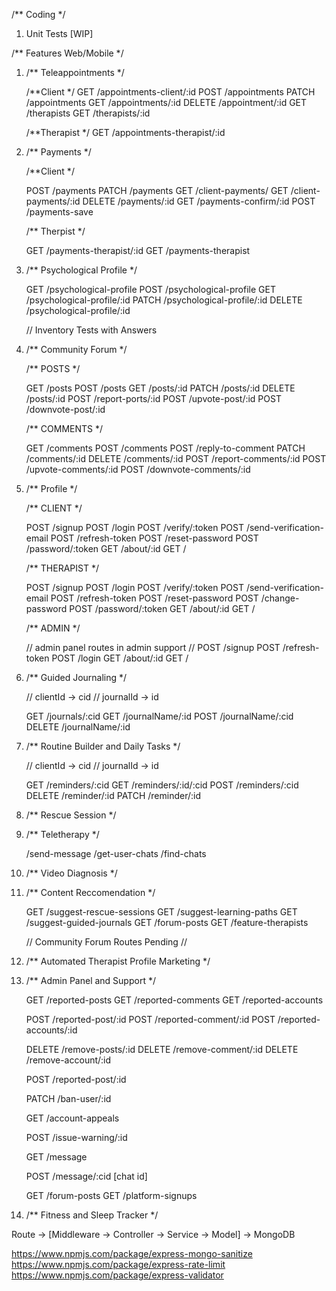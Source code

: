 /** Coding */
1. Unit Tests [WIP]


/** Features Web/Mobile */
1. /** Teleappointments */ 
    

    /**Client */
    GET  /appointments-client/:id
    POST /appointments
    PATCH /appointments
    GET  /appointments/:id
    DELETE /appointment/:id
    GET /therapists
    GET /therapists/:id

    /**Therapist */
    GET /appointments-therapist/:id

2. /** Payments */

    /**Client */

    POST /payments
    PATCH /payments
    GET /client-payments/
    GET /client-payments/:id
    DELETE /payments/:id
    GET /payments-confirm/:id
    POST /payments-save 

    /** Therpist */

    GET /payments-therapist/:id
    GET /payments-therapist

3. /** Psychological Profile */ 

    GET /psychological-profile
    POST /psychological-profile
    GET /psychological-profile/:id
    PATCH /psychological-profile/:id
    DELETE /psychological-profile/:id
    

    // Inventory Tests with Answers

4. /** Community Forum */ 
    
    /** POSTS */
    
    GET /posts
    POST /posts
    GET /posts/:id
    PATCH /posts/:id
    DELETE /posts/:id
    POST /report-ports/:id
    POST /upvote-post/:id
    POST /downvote-post/:id 

    /** COMMENTS */
    
    GET /comments
    POST /comments
    POST /reply-to-comment
    PATCH /comments/:id
    DELETE /comments/:id
    POST /report-comments/:id
    POST /upvote-comments/:id
    POST /downvote-comments/:id

5. /** Profile */  

    /** CLIENT */

    POST /signup
    POST /login
    POST /verify/:token
    POST /send-verification-email
    POST /refresh-token
    POST /reset-password
    POST /password/:token
    GET /about/:id
    GET /

    /** THERAPIST */

    POST /signup
    POST /login
    POST /verify/:token
    POST /send-verification-email
    POST /refresh-token
    POST /reset-password
    POST /change-password
    POST /password/:token
    GET /about/:id
    GET /
    

    /** ADMIN */

    // admin panel routes in admin support //
    POST /signup
    POST /refresh-token
    POST /login
    GET /about/:id
    GET / 

6.  /** Guided Journaling */

    // clientId -> cid
    // journalId -> id

    GET /journals/:cid
    GET /journalName/:id 
    POST /journalName/:cid
    DELETE /journalName/:id


7. /** Routine Builder and Daily Tasks */

    // clientId -> cid
    // journalId -> id

    GET  /reminders/:cid
    GET  /reminders/:id/:cid
    POST /reminders/:cid
    DELETE /reminder/:id
    PATCH /reminder/:id


8. /** Rescue Session */

9. /** Teletherapy */

    /send-message
    /get-user-chats
    /find-chats
    

10. /** Video Diagnosis */

11. /** Content Reccomendation */

    GET /suggest-rescue-sessions
    GET /suggest-learning-paths
    GET /suggest-guided-journals
    GET /forum-posts
    GET /feature-therapists

    // Community Forum Routes Pending //


12. /** Automated Therapist Profile Marketing */

13. /** Admin Panel and Support */

    GET /reported-posts
    GET /reported-comments
    GET /reported-accounts

    POST /reported-post/:id
    POST /reported-comment/:id
    POST /reported-accounts/:id

    DELETE /remove-posts/:id
    DELETE /remove-comment/:id
    DELETE /remove-account/:id

    POST /reported-post/:id

    PATCH /ban-user/:id

    GET /account-appeals

    POST /issue-warning/:id

    GET /message

    POST /message/:cid [chat id]

    GET /forum-posts
    GET /platform-signups

14. /** Fitness and Sleep Tracker */

    


Route -> [Middleware -> Controller -> Service -> Model] -> MongoDB

https://www.npmjs.com/package/express-mongo-sanitize
https://www.npmjs.com/package/express-rate-limit
https://www.npmjs.com/package/express-validator
